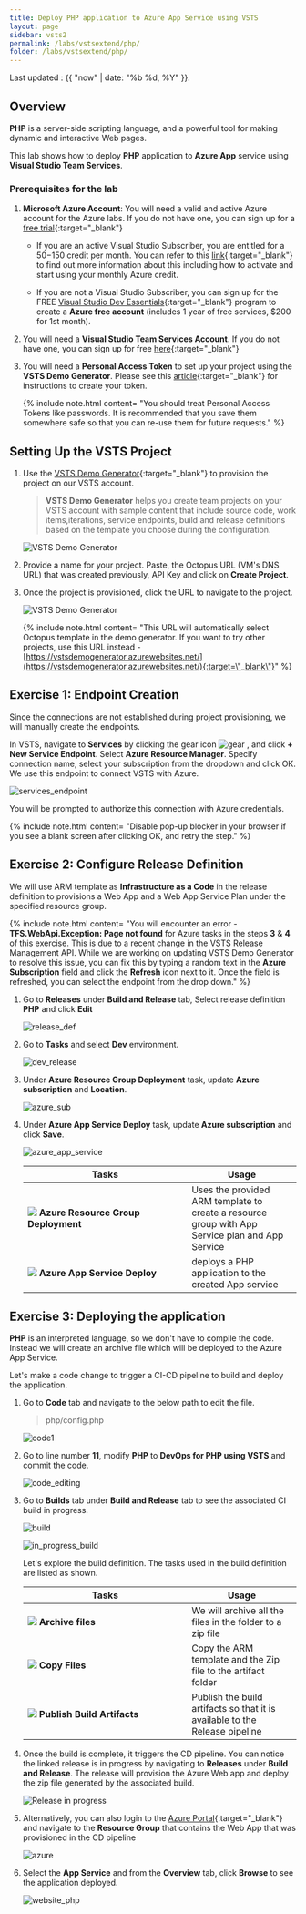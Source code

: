 ```yaml
---
title: Deploy PHP application to Azure App Service using VSTS
layout: page
sidebar: vsts2
permalink: /labs/vstsextend/php/
folder: /labs/vstsextend/php/
---
```


Last updated : {{ "now" | date: "%b %d, %Y" }}.
## Overview

**PHP** is a server-side scripting language, and a powerful tool for making dynamic and interactive Web pages.

This lab shows how to deploy **PHP** application to **Azure App** service using **Visual Studio Team Services**.

### Prerequisites for the lab

1. **Microsoft Azure Account**: You will need a valid and active Azure account for the Azure labs. If you do not have one, you can sign up for a [free trial](https://azure.microsoft.com/en-us/free/){:target="_blank"}

    * If you are an active Visual Studio Subscriber, you are entitled for a $50-$150 credit per month. You can refer to this [link](https://azure.microsoft.com/en-us/pricing/member-offers/msdn-benefits-details/){:target="_blank"} to find out more information about this including how to activate and start using your monthly Azure credit.

    * If you are not a Visual Studio Subscriber, you can sign up for the FREE [Visual Studio Dev Essentials](https://www.visualstudio.com/dev-essentials/){:target="_blank"} program to create a **Azure free account** (includes 1 year of free services, $200 for 1st month).

1. You will need a **Visual Studio Team Services Account**. If you do not have one, you can sign up for free [here](https://www.visualstudio.com/products/visual-studio-team-services-vs){:target="_blank"}

1. You will need a **Personal Access Token** to set up your project using the **VSTS Demo Generator**. Please see this [article](https://docs.microsoft.com/en-us/vsts/accounts/use-personal-access-tokens-to-authenticate){:target="_blank"} for instructions to create your token.

    {% include note.html content= "You should treat Personal Access Tokens like passwords. It is recommended that you save them somewhere safe so that you can re-use them for future requests." %}

## Setting Up the VSTS Project

1. Use the [VSTS Demo Generator](https://vstsdemogenerator.azurewebsites.net/?TemplateId=77370&name=PHP&templateid=77365){:target="_blank"} to provision the project on our VSTS account.

   > **VSTS Demo Generator** helps you create team projects on your VSTS account with sample content that include source code, work items,iterations, service endpoints, build and release definitions based on the template you choose during the configuration. 

   ![VSTS Demo Generator](images/vstsdemogen.png)

1. Provide a name for your project. Paste, the Octopus URL (VM's DNS URL) that was created previously, API Key and click on **Create Project**.

1. Once the project is provisioned, click the URL to navigate to the project.

   ![VSTS Demo Generator](images/vsts_demogenerator_create.png)

   {% include note.html content= "This URL will automatically select Octopus template in the demo generator. If you want to try other projects, use this URL instead - [https://vstsdemogenerator.azurewebsites.net/](https://vstsdemogenerator.azurewebsites.net/){:target=\"_blank\"}" %}

## Exercise 1: Endpoint Creation

Since the connections are not established during project provisioning, we will manually create the endpoints.

In VSTS, navigate to **Services** by clicking the gear icon ![gear](images/gear.png) , and click  **+ New Service Endpoint**. Select **Azure Resource Manager**. Specify connection name, select your subscription from the dropdown and click OK. We use this endpoint to connect VSTS with Azure.

   ![services_endpoint](images/services_endpoint.png)

You will be prompted to authorize this connection with Azure credentials.

{% include note.html content= "Disable pop-up blocker in your browser if you see a blank screen after clicking OK, and retry the step." %}

## Exercise 2: Configure Release Definition

We will use ARM template as **Infrastructure as a Code**  in the release definition to provisions a Web App and a Web App Service Plan under the specified resource group.

  {% include note.html content= "You will encounter an error - **TFS.WebApi.Exception: Page not found** for Azure tasks in the steps **3** & **4** of this exercise. This is due to a recent change in the VSTS Release Management API. While we are working on updating VSTS Demo Generator to resolve this issue, you can fix this by typing a random text in the **Azure Subscription** field and click the **Refresh** icon next to it. Once the field is refreshed, you can select the endpoint from the drop down." %}

1. Go to **Releases** under **Build and Release** tab, Select release definition **PHP** and click **Edit**

   ![release_def](images/release_def.png)

1. Go to **Tasks** and select **Dev** environment.

   ![dev_release](images/dev_release.png)

1. Under **Azure Resource Group Deployment** task, update **Azure subscription** and **Location**.

   ![azure_sub](images/azure_sub.png)

1. Under **Azure App Service Deploy** task, update **Azure subscription** and click **Save**.

   ![azure_app_service](images/azure_app_service.png)

   <table width="70%">
    <thead>
      <tr>
        <th width="60%"><b>Tasks</b></th>
        <th><b>Usage</b></th>
      </tr>
    </thead>
    <tr>
      <td><img src="images/azure_resource.png"> <b>Azure Resource Group Deployment</b></td>
      <td>Uses the provided ARM template to create a resource group with App Service plan and App Service</td>
    </tr>
    <tr>
      <td><img src="images/webapp.png"> <b>Azure App Service Deploy</b></td>
      <td>deploys a PHP application to the created App service</td>
    </tr>
   </table>

## Exercise 3: Deploying the application

**PHP** is an interpreted language, so we don't have to compile the code. Instead we will create an archive file which will be deployed to the Azure App Service.

Let's make a code change to trigger a CI-CD pipeline to build and deploy the application.

1. Go to **Code** tab and navigate to the below path to edit the file.

   >php/config.php

   ![code1](images/code1.png)

1. Go to line number **11**, modify **PHP** to **DevOps for PHP using VSTS** and commit the code.

   ![code_editing](images/code_editing.png)

1. Go to **Builds** tab under **Build and Release** tab to see the associated CI build in progress.

   ![build](images/build.png)

   ![in_progress_build](images/in_progress_build.png)

   Let's explore the build definition. The tasks used in the build definition are listed as shown.

   <table width="70%">
    <thead>
      <tr>
        <th width="60%"><b>Tasks</b></th>
        <th><b>Usage</b></th>
      </tr>
    </thead>
    <tr>
      <td><img src="images/Archive.png"> <b>Archive files</b></td>
      <td>We will archive all the files in the folder to a zip file</td>
    </tr>
    <tr>
      <td><img src="images/copyfiles.png"> <b>Copy Files</b></td>
      <td>Copy the ARM template and the Zip file to the artifact folder</td>
    </tr>
    <tr>
      <td><img src="images/PublishArtifact.png"> <b>Publish Build Artifacts</b></td>
      <td>Publish the build artifacts so that it is available to the Release pipeline</td>
    </tr>
   </table>

1. Once the build is complete, it triggers the CD pipeline. You can notice the linked release is in progress by navigating to **Releases** under **Build and Release**. The release will provision the Azure Web app and deploy the zip file generated by the associated build.

   ![Release in progress](images/release_in_progress.png)

1. Alternatively, you can also login to the [Azure Portal](https://portal.azure.com){:target="_blank"} and navigate to the **Resource Group** that contains the Web App that was provisioned in the CD pipeline

   ![azure](images/azure.png)

1. Select the **App Service** and from the **Overview** tab,  click **Browse** to see the application deployed.

   ![website_php](images/website_php.png)

